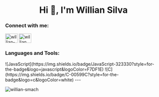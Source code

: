 <h1 align="center">Hi 👋, I'm Willian Silva</h1>

<h3 align="left">Connect with me:</h3>
<p align="left">
<a href="https://linkedin.com/in/willian-silva-a0a509258" target="blank"><img align="center" src="https://raw.githubusercontent.com/rahuldkjain/github-profile-readme-generator/master/src/images/icons/Social/linked-in-alt.svg" alt="willian-silva-a0a509258" height="30" width="40" /></a>
<a href="https://instagram.com/willian_smach" target="blank"><img align="center" src="https://raw.githubusercontent.com/rahuldkjain/github-profile-readme-generator/master/src/images/icons/Social/instagram.svg" alt="willian_smach" height="30" width="40" /></a>
</p>

<h3 align="left">Languages and Tools:</h3>
![JavaScript](https://img.shields.io/badge/JavaScript-323330?style=for-the-badge&logo=javascript&logoColor=F7DF1E) ![C](https://img.shields.io/badge/C-00599C?style=for-the-badge&logo=c&logoColor=white)
---
<p align="left"> <img src="https://komarev.com/ghpvc/?username=willian-smach&label=Profile%20views&color=0e75b6&style=flat" alt="willian-smach" /> </p>
